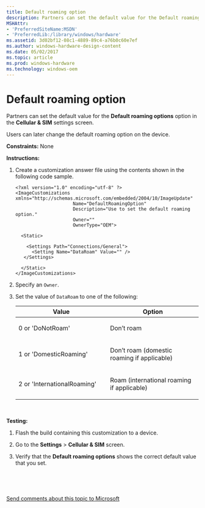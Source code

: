 ```yaml
---
title: Default roaming option
description: Partners can set the default value for the Default roaming options option in the Cellular SIM settings screen.
MSHAttr:
- 'PreferredSiteName:MSDN'
- 'PreferredLib:/library/windows/hardware'
ms.assetid: 3d02bf12-08c1-4889-89c4-a76b0c60e7ef
ms.author: windows-hardware-design-content
ms.date: 05/02/2017
ms.topic: article
ms.prod: windows-hardware
ms.technology: windows-oem
---
```


# Default roaming option


Partners can set the default value for the **Default roaming options** option in the **Cellular & SIM** settings screen.

Users can later change the default roaming option on the device.

<a href="" id="constraints---none"></a>**Constraints:** None  

<a href="" id="instructions-"></a>**Instructions:**  
1.  Create a customization answer file using the contents shown in the following code sample.

    ``` syntax
    <?xml version="1.0" encoding="utf-8" ?>  
    <ImageCustomizations xmlns="http://schemas.microsoft.com/embedded/2004/10/ImageUpdate"  
                         Name="DefaultRoamingOption"  
                         Description="Use to set the default roaming option."  
                         Owner=""  
                         OwnerType="OEM"> 
      
      <Static>  

        <Settings Path="Connections/General">  
          <Setting Name="DataRoam" Value="" />    
       </Settings>  

      </Static>
    </ImageCustomizations>
    ```

2.  Specify an `Owner`.

3.  Set the value of `DataRoam` to one of the following:

    <table>
    <colgroup>
    <col width="50%" />
    <col width="50%" />
    </colgroup>
    <thead>
    <tr class="header">
    <th>Value</th>
    <th>Option</th>
    </tr>
    </thead>
    <tbody>
    <tr class="odd">
    <td><p>0 or 'DoNotRoam'</p></td>
    <td><p>Don’t roam</p></td>
    </tr>
    <tr class="even">
    <td><p>1 or 'DomesticRoaming'</p></td>
    <td><p>Don’t roam (domestic roaming if applicable)</p></td>
    </tr>
    <tr class="odd">
    <td><p>2 or 'InternationalRoaming'</p></td>
    <td><p>Roam (international roaming if applicable)</p></td>
    </tr>
    </tbody>
    </table>

     

<a href="" id="testing-"></a>**Testing:**  
1.  Flash the build containing this customization to a device.

2.  Go to the **Settings** &gt; **Cellular & SIM** screen.

3.  Verify that the **Default roaming options** shows the correct default value that you set.

 

 

[Send comments about this topic to Microsoft](mailto:wsddocfb@microsoft.com?subject=Documentation%20feedback%20%5Bp_phCustomization\p_phCustomization%5D:%20Default%20roaming%20option%20%20RELEASE:%20%289/7/2016%29&body=%0A%0APRIVACY%20STATEMENT%0A%0AWe%20use%20your%20feedback%20to%20improve%20the%20documentation.%20We%20don't%20use%20your%20email%20address%20for%20any%20other%20purpose,%20and%20we'll%20remove%20your%20email%20address%20from%20our%20system%20after%20the%20issue%20that%20you're%20reporting%20is%20fixed.%20While%20we're%20working%20to%20fix%20this%20issue,%20we%20might%20send%20you%20an%20email%20message%20to%20ask%20for%20more%20info.%20Later,%20we%20might%20also%20send%20you%20an%20email%20message%20to%20let%20you%20know%20that%20we've%20addressed%20your%20feedback.%0A%0AFor%20more%20info%20about%20Microsoft's%20privacy%20policy,%20see%20http://privacy.microsoft.com/default.aspx. "Send comments about this topic to Microsoft")




